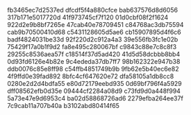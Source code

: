 fb3465ec7d2537ed
dfcdf5f4a880cfce
bab637576d8d6056
317b171e5017720d
41f973745cf7f120
01d0cbf08f2f1624
922d2e9b8bf7265e
47cab40e78709451
c84768ac3db75594
cab9b70500410d68
c5431128605d5ae6
cb15907895d4f6c6
badf4824031be33d
92f220d2c912a4a3
39e556fb3fc1e02b
75429f17a0b1f9d2
fa8e495c280067bf
c9843c88e7c8c8f3
29255c8536aea57f
c18514f37d5ad420
41d5d58dcbbb8bb4
0d93fd6126e4b82e
9c4ededa37db7ff7
98b162322e947b38
ddb0076c85e8ff98
c54ffb4851749b9b
9fb62e5b40ec6e82
4f9ffd0e39fad892
8bfc4cf647620e72
dfa58105a1db8cc8
0280e2d2d4bdfa55
e80d72179eebd935
0d69bf796f4a5929
dff08562efb0d35e
09444cf2284a08d9
c73fd9d0a448f994
5a73e47e9d6953c4
ba02d58868726ad6
2279efba264ee37f
7c9cab11a707b40a
b3102abd80414f65
